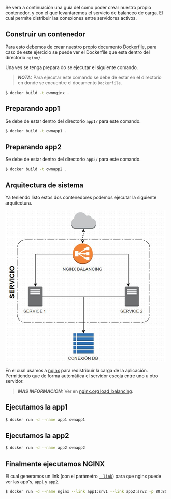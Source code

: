 
Se vera a continuación una guía del como poder crear nuestro propio contenedor, y con el que levantaremos el servicio de balanceo de carga. El cual permite distribuir las conexiones entre servidores activos.

Construir un contenedor
-----------------------

Para esto debemos de crear nuestro propio documento [Dockerfile](http://docs.docker.com/reference/builder/), para caso de este ejercicio se puede ver el Dockerfile que esta dentro del directorio `nginx/`.

Una ves se tenga prepara do se ejecutar el siguiente comando.

> ***NOTA:*** Para ejecutar este comando se debe de estar en el directorio en donde se encuentre el documento `Dockerfile`.

```bash
$ docker build -t ownnginx .
```



Preparando app1
---------------

Se debe de estar dentro del directorio `app1/` para este comando.

```bash
$ docker build -t ownapp1 .
```



Preparando app2
---------------

Se debe de estar dentro del directorio `app2/` para este comando.

```bash
$ docker build -t ownapp2 .
```



Arquitectura de sistema
-----------------------

Ya teniendo listo estos dos contenedores podemos ejecutar la siguiente arquitectura.

![Arquitectura Balanceo de Carga](diagrama.jpg)

En el cual usamos a [nginx](http://nginx.org) para redistribuir la carga de la aplicación. Permitiendo que de forma automática el servidor escoja entre uno u otro servidor.

> ***MAS INFORMACION:*** Ver en [nginx.org load_balancing](http://nginx.org/en/docs/http/load_balancing.html).



Ejecutamos la app1
------------------

```bash
$ docker run -d --name app1 ownapp1
```



Ejecutamos la app2
------------------

```bash
$ docker run -d --name app2 ownapp2
```



Finalmente ejecutamos NGINX
---------------------------

El cual generamos un link (con el parámetro [`--link`](https://docs.docker.com/userguide/dockerlinks)) para que nginx puede ver las app's, `app1` y `app2`.

```bash
$ docker run -d --name nginx --link app1:srv1 --link app2:srv2 -p 80:80 ownnginx
```
